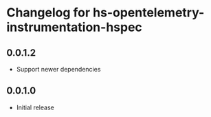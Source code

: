 # Changelog for hs-opentelemetry-instrumentation-hspec

## 0.0.1.2

- Support newer dependencies

## 0.0.1.0

- Initial release
